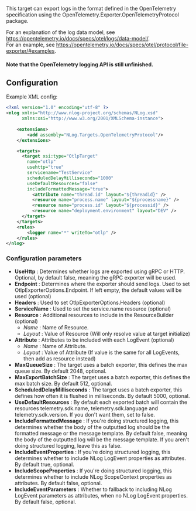 This target can export logs in the format defined in the OpenTelemetry specification using the OpenTelemetry.Exporter.OpenTelemetryProtocol package.

For an explanation of the log data model, see https://opentelemetry.io/docs/specs/otel/logs/data-model/. <br>
For an example, see https://opentelemetry.io/docs/specs/otel/protocol/file-exporter/#examples.

#### Note that the OpenTelemetry logging API is still unfinished.

## Configuration
Example XML config: 
```xml
<?xml version="1.0" encoding="utf-8" ?>
<nlog xmlns="http://www.nlog-project.org/schemas/NLog.xsd"
      xmlns:xsi="http://www.w3.org/2001/XMLSchema-instance">
    
    <extensions>
        <add assembly="NLog.Targets.OpenTelemetryProtocol"/>
    </extensions>

    <targets>
      <target xsi:type="OtlpTarget"
        name="otlp"
        usehttp="true"
        servicename="TestService"
        scheduledDelayMilliseconds="1000"
        useDefaultResources="false"
        includeFormattedMessage="true">
          <attribute name="thread.id" layout="${threadid}" />
          <resource name="process.name" layout="${processname}" />
          <resource name="process.id" layout="${processid}" />
          <resource name="deployment.environment" layout="DEV" />
      </target>
    </targets>
    <rules>
        <logger name="*" writeTo="otlp" />
    </rules>
</nlog>
```

### Configuration parameters

- **UseHttp** : Determines whether logs are exported using gRPC or HTTP. Optional, by default false, meaning the gRPC exporter will be used.
- **Endpoint** : Determines where the exporter should send logs. Used to set OtlpExporterOptions.Endpoint. 
If left empty, the default values will be used (optional)
- **Headers** : Used to set OtlpExporterOptions.Headers (optional)
- **ServiceName** : Used to set the service.name resource (optional)
- **Resource** : Additional resources to include in the ResourceBuilder (optional)
  - _Name_ : Name of Resource.
  - _Layout_ : Value of Resource (Will only resolve value at target initialize)
- **Attribute** : Attributes to be included with each LogEvent (optional)
  - _Name_ : Name of Attribute.
  - _Layout_ : Value of Attribute (If value is the same for all LogEvents, then add as resource instead)
- **MaxQueueSize** : The target uses a batch exporter, this defines the max queue size. By default 2048, optional.
- **MaxExportBatchSize** : The target uses a batch exporter, this defines the max batch size. By default 512, optional.
- **ScheduledDelayMilliseconds** : The target uses a batch exporter, this defines how often it is flushed in milliseconds. By default 5000, optional.
- **UseDefaultResources** : By default each exported batch will contain the resources telemetry.sdk.name, telemetry.sdk.language and telemetry.sdk.version. 
If you don't want them, set to false.
- **IncludeFormattedMessage** : If you're doing structured logging, this determines whether the body of the outputted log 
should be the formatted message or the message template. By default false, meaning the body of the outputted log will be the message template.
If you aren't doing structured logging, leave this as false.
- **IncludeEventProperties** : If you're doing structured logging, this determines whether to include NLog LogEvent properties as attributes. By default true, optional.
- **IncludeScopeProperties** : If you're doing structured logging, this determines whether to include NLog ScopeContext properties as attributes. By default false, optional.
- **IncludeEventParameters** : Whether to fallback to including NLog LogEvent parameters as attributes, when no NLog LogEvent properties. By default false, optional.

